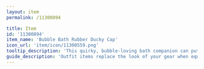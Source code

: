 ```yaml
---
layout: item
permalink: /11300894

title: Item
id: '11300894'
item_name: 'Bubble Bath Rubber Ducky Cap'
icon_url: 'item/icon/11300559.png'
tooltip_description: 'This quirky, bubble-loving bath companion can put a smile on anyone''s face.'
guide_description: 'Outfit items replace the look of your gear when equipped.'
---
```

